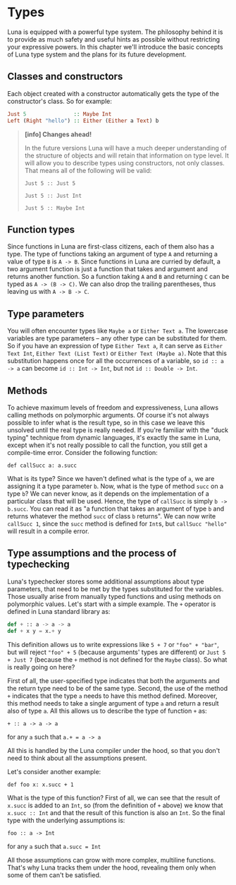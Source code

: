 # Types

Luna is equipped with a powerful type system. The philosophy behind it is to provide as much safety and useful hints as possible without restricting your expressive powers. In this chapter we'll introduce the basic concepts of Luna type system and the plans for its future development.

## Classes and constructors

Each object created with a constructor automatically gets the type of the constructor's class. So for example:

```haskell
Just 5               :: Maybe Int
Left (Right "hello") :: Either (Either a Text) b
```

> **[info] Changes ahead!**
>
> In the future versions Luna will have a much deeper understanding of the structure of objects and will retain that information on type level. It will allow you to describe types using constructors, not only classes. That means all of the following will be valid: 
>
> `Just 5 :: Just 5`
>
> `Just 5 :: Just Int`
>
> `Just 5 :: Maybe Int`

## Function types

Since functions in Luna are first-class citizens, each of them also has a type. The type of functions taking an argument of type `A` and returning a value of type `B` is `A -> B`. Since functions in Luna are curried by default, a two argument function is just a function that takes and argument and returns another function. So a function taking `A` and `B` and returning `C` can be typed as `A -> (B -> C)`. We can also drop the trailing parentheses, thus leaving us with `A -> B -> C`. 

## Type parameters

You will often encounter types like `Maybe a` or `Either Text a`. The lowercase variables are type parameters – any other type can be substituted for them. So if you have an expression of type `Either Text a`, it can serve as `Either Text Int`, `Either Text (List Text)` or `Either Text (Maybe a)`. Note that this substitution happens once for all the occurrences of a variable, so `id :: a -> a` can become `id :: Int -> Int`, but not `id :: Double -> Int`.

## Methods

To achieve maximum levels of freedom and expressiveness, Luna allows calling methods on polymorphic arguments. Of course it's not always possible to infer what is the result type, so in this case we leave this unsolved until the real type is really needed. If you're familiar with the "duck typing" technique from dynamic languages, it's exactly the same in Luna, except when it's not really possible to call the function, you still get a compile-time error. Consider the following function:

```
def callSucc a: a.succ
```
What is its type? Since we haven't defined what is the type of `a`, we are assigning it a type parameter `b`. Now, what is the type of method `succ` on a type `b`? We can never know, as it depends on the implementation of a particular class that will be used. Hence, the type of `callSucc` is simply `b -> b.succ`. You can read it as "a function that takes an argument of type `b` and returns whatever the method `succ` of class `b` returns". We can now write `callSucc 1`, since the `succ` method is defined for `Int`s, but `callSucc "hello"` will result in a compile error.

## Type assumptions and the process of typechecking

Luna's typechecker stores some additional assumptions about type parameters, that need to be met by the types substituted for the variables. Those usually arise from manually typed functions and using methods on polymorphic values. Let's start with a simple example. The `+` operator is defined in Luna standard library as:

```python
def + :: a -> a -> a
def + x y = x.+ y
```
This definition allows us to write expressions like `5 + 7` or `"foo" + "bar"`, but will reject `"foo" + 5` (because arguments' types are different) or `Just 5 + Just 7` (because the `+` method is not defined for the `Maybe` class). So what is really going on here?

First of all, the user-specified type indicates that both the arguments and the return type need to be of the same type.
Second, the use of the method `+` indicates that the type `a` needs to have this method defined. Moreover, this method needs to take a single argument of type `a` and return a result also of type `a`.
All this allows us to describe the type of function `+` as:
```
+ :: a -> a -> a
```
for any `a` such that
```a.+ = a -> a```

All this is handled by the Luna compiler under the hood, so that you don't need to think about all the assumptions present.

Let's consider another example:

```def foo x: x.succ + 1```

What is the type of this function?
First of all, we can see that the result of `x.succ` is added to an `Int`, so (from the definition of `+` above) we know that `x.succ :: Int` and that the result of this function is also an `Int`. So the final type with the underlying assumptions is:

```
foo :: a -> Int
```
for any `a` such that
```a.succ = Int```

All those assumptions can grow with more complex, multiline functions. That's why Luna tracks them under the hood, revealing them only when some of them can't be satisfied.